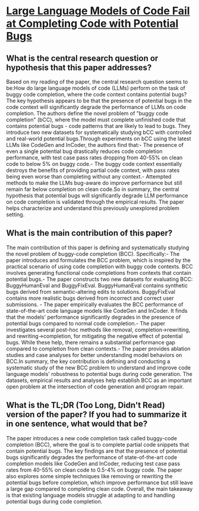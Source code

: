 # [Large Language Models of Code Fail at Completing Code with Potential   Bugs](https://arxiv.org/abs/2306.03438)

## What is the central research question or hypothesis that this paper addresses?

Based on my reading of the paper, the central research question seems to be:How do large language models of code (LLMs) perform on the task of buggy code completion, where the code context contains potential bugs?The key hypothesis appears to be that the presence of potential bugs in the code context will significantly degrade the performance of LLMs on code completion. The authors define the novel problem of "buggy code completion" (bCC), where the model must complete unfinished code that contains potential bugs - code patterns that are likely to lead to bugs. They introduce two new datasets for systematically studying bCC with controlled and real-world potential bugs.Through experiments on bCC using the latest LLMs like CodeGen and InCoder, the authors find that:- The presence of even a single potential bug drastically reduces code completion performance, with test case pass rates dropping from 40-55% on clean code to below 5% on buggy code.- The buggy code context essentially destroys the benefits of providing partial code context, with pass rates being even worse than completing without any context.- Attempted methods to make the LLMs bug-aware do improve performance but still remain far below completion on clean code.So in summary, the central hypothesis that potential bugs will significantly degrade LLM performance on code completion is validated through the empirical results. The paper helps characterize and understand this previously unexplored problem setting.


## What is the main contribution of this paper?

The main contribution of this paper is defining and systematically studying the novel problem of buggy-code completion (BCC). Specifically:- The paper introduces and formulates the BCC problem, which is inspired by the practical scenario of using code completion with buggy code contexts. BCC involves generating functional code completions from contexts that contain potential bugs.- The paper constructs two new datasets for evaluating BCC: BuggyHumanEval and BuggyFixEval. BuggyHumanEval contains synthetic bugs derived from semantic-altering edits to solutions. BuggyFixEval contains more realistic bugs derived from incorrect and correct user submissions. - The paper empirically evaluates the BCC performance of state-of-the-art code language models like CodeGen and InCoder. It finds that the models' performance significantly degrades in the presence of potential bugs compared to normal code completion.- The paper investigates several post-hoc methods like removal, completion->rewriting, and rewriting->completion, for mitigating the negative effect of potential bugs. While these help, there remains a substantial performance gap compared to completion from clean contexts.- The paper provides ablation studies and case analyses for better understanding model behaviors on BCC.In summary, the key contribution is defining and conducting a systematic study of the new BCC problem to understand and improve code language models' robustness to potential bugs during code generation. The datasets, empirical results and analyses help establish BCC as an important open problem at the intersection of code generation and program repair.


## What is the TL;DR (Too Long, Didn't Read) version of the paper? If you had to summarize it in one sentence, what would that be?

The paper introduces a new code completion task called buggy-code completion (BCC), where the goal is to complete partial code snippets that contain potential bugs. The key findings are that the presence of potential bugs significantly degrades the performance of state-of-the-art code completion models like CodeGen and InCoder, reducing test case pass rates from 40-55% on clean code to 0.5-4% on buggy code. The paper also explores some simple techniques like removing or rewriting the potential bugs before completion, which improve performance but still leave a large gap compared to completing clean code. Overall, the main takeaway is that existing language models struggle at adapting to and handling potential bugs during code completion.

